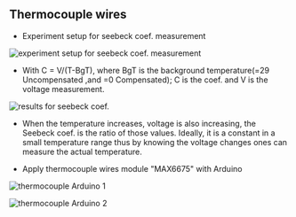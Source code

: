 ## Thermocouple wires

* Experiment setup for seebeck coef. measurement  

![][Exp_fig1] 

* With C = V/(T-BgT), where BgT is the background temperature(=29 Uncompensated ,and =0 Compensated); C is the coef. and V is the voltage measurement.

![][Exp_fig2] 

* When the temperature increases, voltage is also increasing, the Seebeck coef. is the ratio of those values. Ideally, it is a constant in a small temperature range thus by knowing the voltage changes ones can measure the actual temperature.

* Apply thermocouple wires module "MAX6675" with Arduino

![][Exp_fig3] 

![][Exp_fig4] 




[Exp_fig1]:./figs/Setup.png "experiment setup for seebeck coef. measurement"
[Exp_fig2]:./figs/SeebeckCoef.png "results for seebeck coef."
[Exp_fig3]:./figs/audrino_thermocouple1.png "thermocouple Arduino 1"
[Exp_fig4]:./figs/audrino_thermocouple2.png "thermocouple Arduino 2"
